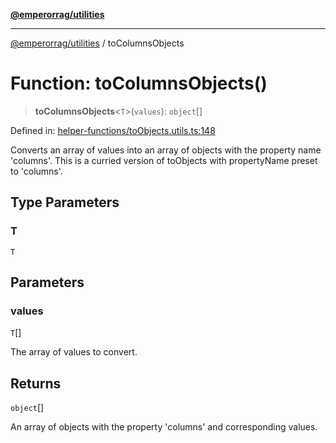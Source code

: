 [**@emperorrag/utilities**](../README.md)

***

[@emperorrag/utilities](../globals.md) / toColumnsObjects

# Function: toColumnsObjects()

> **toColumnsObjects**\<`T`\>(`values`): `object`[]

Defined in: [helper-functions/toObjects.utils.ts:148](https://github.com/EmperorRAG/my-projects-monorepo/blob/e2bd1d08dbedaf6b4d2837cf58e4e4885a5e09fe/libs/utilities/src/lib/helper-functions/toObjects.utils.ts#L148)

Converts an array of values into an array of objects with the property name 'columns'.
This is a curried version of toObjects with propertyName preset to 'columns'.

## Type Parameters

### T

`T`

## Parameters

### values

`T`[]

The array of values to convert.

## Returns

`object`[]

An array of objects with the property 'columns' and corresponding values.

